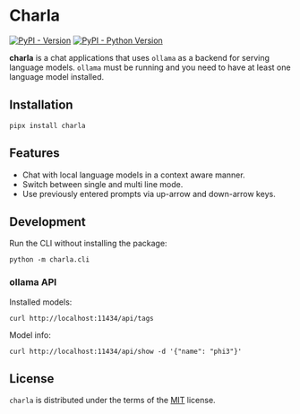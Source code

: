 # Charla

[![PyPI - Version](https://img.shields.io/pypi/v/charla.svg)](https://pypi.org/project/charla)
[![PyPI - Python Version](https://img.shields.io/pypi/pyversions/charla.svg)](https://pypi.org/project/charla)

**charla** is a chat applications that uses `ollama` as a backend for serving language models. `ollama` must be running and you need to have at least one language model installed.

## Installation

```console
pipx install charla
```

## Features

* Chat with local language models in a context aware manner.
* Switch between single and multi line mode.
* Use previously entered prompts via up-arrow and down-arrow keys.

## Development

Run the CLI without installing the package:

```console
python -m charla.cli
```

### ollama API

Installed models:

```console
curl http://localhost:11434/api/tags
```

Model info:

```console
curl http://localhost:11434/api/show -d '{"name": "phi3"}'
```

## License

`charla` is distributed under the terms of the [MIT](https://spdx.org/licenses/MIT.html) license.

